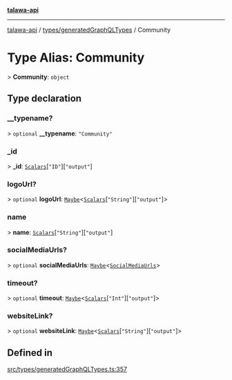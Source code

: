 [**talawa-api**](../../../README.md)

***

[talawa-api](../../../modules.md) / [types/generatedGraphQLTypes](../README.md) / Community

# Type Alias: Community

\> **Community**: `object`

## Type declaration

### \_\_typename?

\> `optional` **\_\_typename**: `"Community"`

### \_id

\> **\_id**: [`Scalars`](Scalars.md)\[`"ID"`\]\[`"output"`\]

### logoUrl?

\> `optional` **logoUrl**: [`Maybe`](Maybe.md)\<[`Scalars`](Scalars.md)\[`"String"`\]\[`"output"`\]\>

### name

\> **name**: [`Scalars`](Scalars.md)\[`"String"`\]\[`"output"`\]

### socialMediaUrls?

\> `optional` **socialMediaUrls**: [`Maybe`](Maybe.md)\<[`SocialMediaUrls`](SocialMediaUrls.md)\>

### timeout?

\> `optional` **timeout**: [`Maybe`](Maybe.md)\<[`Scalars`](Scalars.md)\[`"Int"`\]\[`"output"`\]\>

### websiteLink?

\> `optional` **websiteLink**: [`Maybe`](Maybe.md)\<[`Scalars`](Scalars.md)\[`"String"`\]\[`"output"`\]\>

## Defined in

[src/types/generatedGraphQLTypes.ts:357](https://github.com/PalisadoesFoundation/talawa-api/blob/3a5276aff43f5de4f7fab3ec9683a420dcdc7a06/src/types/generatedGraphQLTypes.ts#L357)
